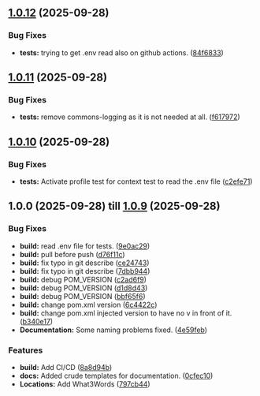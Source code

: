 ## [1.0.12](https://github.com/Paladins-Inn/rollenspiel-cons/compare/v1.0.11...v1.0.12) (2025-09-28)


### Bug Fixes

* **tests:** trying to get .env read also on github actions. ([84f6833](https://github.com/Paladins-Inn/rollenspiel-cons/commit/84f68336f5205bd9f155130c82b5dfac7bd1730a))

## [1.0.11](https://github.com/Paladins-Inn/rollenspiel-cons/compare/v1.0.10...v1.0.11) (2025-09-28)


### Bug Fixes

* **tests:** remove commons-logging as it is not needed at all. ([f617972](https://github.com/Paladins-Inn/rollenspiel-cons/commit/f61797247e01d26a855761c8f303d23ec4715a55))

## [1.0.10](https://github.com/Paladins-Inn/rollenspiel-cons/compare/v1.0.9...v1.0.10) (2025-09-28)


### Bug Fixes

* **tests:** Activate profile test for context test to read the .env file ([c2efe71](https://github.com/Paladins-Inn/rollenspiel-cons/commit/c2efe718b3d99b127e1c8f2498526af71e17d2f8))

## 1.0.0 (2025-09-28) till [1.0.9](https://github.com/Paladins-Inn/rollenspiel-cons/compare/v1.0.8...v1.0.9) (2025-09-28)

### Bug Fixes

* **build:** read .env file for tests. ([9e0ac29](https://github.com/Paladins-Inn/rollenspiel-cons/commit/9e0ac29ca323a04f126950bbde6d3b8baae21b2d))
* **build:** pull before push ([d76f11c](https://github.com/Paladins-Inn/rollenspiel-cons/commit/d76f11c940074e5816c99178699e08d7a6c10a38))
* **build:** fix typo in git describe ([ce24743](https://github.com/Paladins-Inn/rollenspiel-cons/commit/ce247433f0ec4029d0820f0c80c91073d5cc68cf))
* **build:** fix typo in git describe ([7dbb944](https://github.com/Paladins-Inn/rollenspiel-cons/commit/7dbb944cb429c9933ec7949ef30732796a3c3e04))
* **build:** debug POM_VERSION ([c2ad6f9](https://github.com/Paladins-Inn/rollenspiel-cons/commit/c2ad6f9ace930d22fb0da5f92cf0870f27e75be0))
* **build:** debug POM_VERSION ([d1d8d43](https://github.com/Paladins-Inn/rollenspiel-cons/commit/d1d8d4383ecd93304e67633b3c93e7452850dcb5))
* **build:** debug POM_VERSION ([bbf65f6](https://github.com/Paladins-Inn/rollenspiel-cons/commit/bbf65f6136b47481c533639a8848d689ea1f4a75))
* **build:** change pom.xml version ([6c4422c](https://github.com/Paladins-Inn/rollenspiel-cons/commit/6c4422c23cd157aecc0bbc1bb61307855639a152))
* **build:** change pom.xml injected version to have no v in front of it. ([b340e17](https://github.com/Paladins-Inn/rollenspiel-cons/commit/b340e1710234b7579e93836589adbc2af100bdca))
* **Documentation:** Some naming problems fixed. ([4e59feb](https://github.com/Paladins-Inn/rollenspiel-cons/commit/4e59feb528b3a8696db96d712ceaeeacb30364cb))


### Features

* **build:** Add CI/CD ([8a8d94b](https://github.com/Paladins-Inn/rollenspiel-cons/commit/8a8d94b580c4306b6b2320e8620101ef29e641e3))
* **docs:** Added crude templates for documentation. ([0cfec10](https://github.com/Paladins-Inn/rollenspiel-cons/commit/0cfec106539a407d870400546904a7c623697cc9))
* **Locations:** Add What3Words ([797cb44](https://github.com/Paladins-Inn/rollenspiel-cons/commit/797cb44ddca7fe9698986809d364af4b2d0b5f3a))
